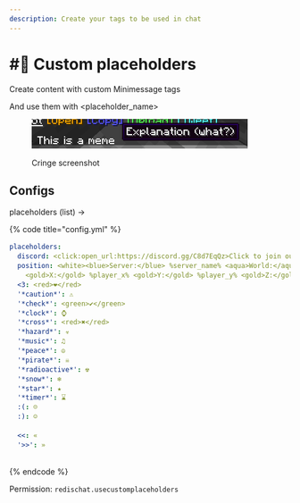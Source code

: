 ```yaml
---
description: Create your tags to be used in chat
---
```


# #⃣ Custom placeholders

Create content with custom Minimessage tags

And use them with \<placeholder\_name>

<figure><img src="../.gitbook/assets/redischat_custom_placeholders.png" alt=""><figcaption><p>Cringe screenshot</p></figcaption></figure>

## Configs

placeholders (list) ->&#x20;

{% code title="config.yml" %}
```yaml
placeholders:
  discord: <click:open_url:https://discord.gg/C8d7EqQz>Click to join our discord server</click>
  position: <white><blue>Server:</blue> %server_name% <aqua>World:</aqua> %player_world%
    <gold>X:</gold> %player_x% <gold>Y:</gold> %player_y% <gold>Z:</gold> %player_z%</white>
  <3: <red>❤</red>
  '*caution*': ⚠
  '*check*': <green>✔</green>
  '*clock*': ⌚
  '*cross*': <red>✖</red>
  '*hazard*': ☣
  '*music*': ♫
  '*peace*': ☮
  '*pirate*': ☠
  '*radioactive*': ☢
  '*snow*': ❄
  '*star*': ★
  '*timer*': ⌛
  :(: ☹
  :): ☺
  
  <<: «
  '>>': »
  

```
{% endcode %}

Permission: `redischat.usecustomplaceholders`
